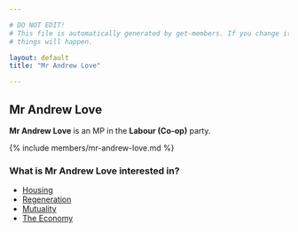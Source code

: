 ```yaml
---

# DO NOT EDIT!
# This file is automatically generated by get-members. If you change it, bad
# things will happen.

layout: default
title: "Mr Andrew Love"

---
```


## Mr Andrew Love

**Mr Andrew Love** is an MP in the **Labour (Co-op)** party.

{% include members/mr-andrew-love.md %}

### What is Mr Andrew Love interested in?


* [Housing](/interests/housing.html)
* [Regeneration](/interests/regeneration.html)
* [Mutuality](/interests/mutuality.html)
* [The Economy](/interests/the-economy.html)
